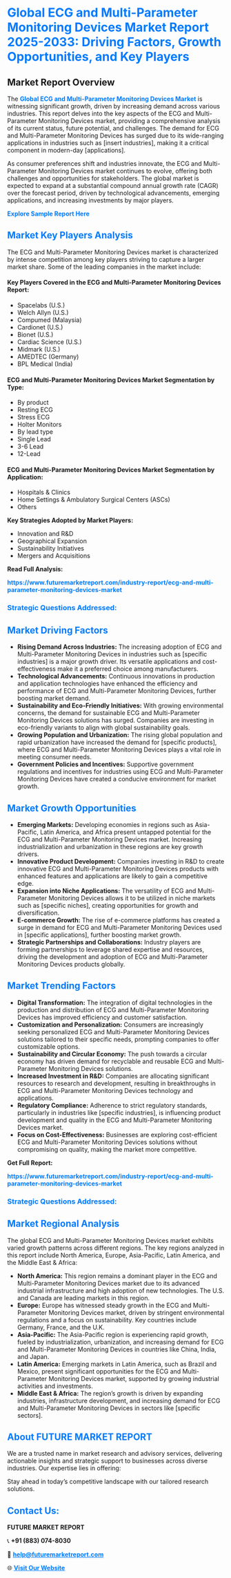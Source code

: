 <h1 style="color: #007BFF;">Global ECG and Multi-Parameter Monitoring Devices Market Report 2025-2033: Driving Factors, Growth Opportunities, and Key Players</h1>

<section id="overview">
<h2>Market Report Overview</h2>
<p>The <a href="https://www.futuremarketreport.com/industry-report/ecg-and-multi-parameter-monitoring-devices-market" style="color: #007BFF; text-decoration: none;"><strong>Global ECG and Multi-Parameter Monitoring Devices Market</strong></a> is witnessing significant growth, driven by increasing demand across various industries. This report delves into the key aspects of the ECG and Multi-Parameter Monitoring Devices market, providing a comprehensive analysis of its current status, future potential, and challenges. The demand for ECG and Multi-Parameter Monitoring Devices has surged due to its wide-ranging applications in industries such as [insert industries], making it a critical component in modern-day [applications].</p>
<p>As consumer preferences shift and industries innovate, the ECG and Multi-Parameter Monitoring Devices market continues to evolve, offering both challenges and opportunities for stakeholders. The global market is expected to expand at a substantial compound annual growth rate (CAGR) over the forecast period, driven by technological advancements, emerging applications, and increasing investments by major players.</p>
</section>

<section id="overview">
<p><a href="https://www.futuremarketreport.com/request-sample/reportId=108120" style="color: #007BFF; text-decoration: none;"><strong>Explore Sample Report Here</strong></a></p>
</section>

<section id="key-players">
<h2 style="color: #007BFF;">Market Key Players Analysis</h2>
<p>The ECG and Multi-Parameter Monitoring Devices market is characterized by intense competition among key players striving to capture a larger market share. Some of the leading companies in the market include:</p>
<h4>Key Players Covered in the ECG and Multi-Parameter Monitoring Devices Report:</h4>
<ul><li>Spacelabs (U.S.)</li><li>Welch Allyn (U.S.)</li><li>Compumed (Malaysia)</li><li>Cardionet (U.S.)</li><li>Bionet (U.S.)</li><li>Cardiac Science (U.S.)</li><li>Midmark (U.S.)</li><li>AMEDTEC (Germany)</li><li>BPL Medical (India)</li></ul>
<h4>ECG and Multi-Parameter Monitoring Devices Market Segmentation by Type:</h4>
<ul><li>By product</li><li>Resting ECG</li><li>Stress ECG</li><li>Holter Monitors</li><li>By lead type</li><li>Single Lead</li><li>3-6 Lead</li><li>12-Lead</li></ul>

<h4>ECG and Multi-Parameter Monitoring Devices Market Segmentation by Application:</h4>
<ul><li>Hospitals &amp; Clinics</li><li>Home Settings &amp; Ambulatory Surgical Centers (ASCs)</li><li>Others</li></ul>
<p><strong>Key Strategies Adopted by Market Players:</strong></p>
<ul>
<li>Innovation and R&D</li>
<li>Geographical Expansion</li>
<li>Sustainability Initiatives</li>
<li>Mergers and Acquisitions</li>
</ul>
</section>

<section>
<p><strong>Read Full Analysis: </strong></p><a href="https://www.futuremarketreport.com/industry-report/ecg-and-multi-parameter-monitoring-devices-market" style="color: #007BFF; text-decoration: none;"><strong>https://www.futuremarketreport.com/industry-report/ecg-and-multi-parameter-monitoring-devices-market</strong></a>
<h3 style="color: #007BFF;">Strategic Questions Addressed:</h3>
</section>

<section id="driving-factors">
<h2 style="color: #007BFF;">Market Driving Factors</h2>
<ul>
<li><strong>Rising Demand Across Industries:</strong> The increasing adoption of ECG and Multi-Parameter Monitoring Devices in industries such as [specific industries] is a major growth driver. Its versatile applications and cost-effectiveness make it a preferred choice among manufacturers.</li>
<li><strong>Technological Advancements:</strong> Continuous innovations in production and application technologies have enhanced the efficiency and performance of ECG and Multi-Parameter Monitoring Devices, further boosting market demand.</li>
<li><strong>Sustainability and Eco-Friendly Initiatives:</strong> With growing environmental concerns, the demand for sustainable ECG and Multi-Parameter Monitoring Devices solutions has surged. Companies are investing in eco-friendly variants to align with global sustainability goals.</li>
<li><strong>Growing Population and Urbanization:</strong> The rising global population and rapid urbanization have increased the demand for [specific products], where ECG and Multi-Parameter Monitoring Devices plays a vital role in meeting consumer needs.</li>
<li><strong>Government Policies and Incentives:</strong> Supportive government regulations and incentives for industries using ECG and Multi-Parameter Monitoring Devices have created a conducive environment for market growth.</li>
</ul>
</section>

<section id="growth-opportunities">
<h2 style="color: #007BFF;">Market Growth Opportunities</h2>
<ul>
<li><strong>Emerging Markets:</strong> Developing economies in regions such as Asia-Pacific, Latin America, and Africa present untapped potential for the ECG and Multi-Parameter Monitoring Devices market. Increasing industrialization and urbanization in these regions are key growth drivers.</li>
<li><strong>Innovative Product Development:</strong> Companies investing in R&D to create innovative ECG and Multi-Parameter Monitoring Devices products with enhanced features and applications are likely to gain a competitive edge.</li>
<li><strong>Expansion into Niche Applications:</strong> The versatility of ECG and Multi-Parameter Monitoring Devices allows it to be utilized in niche markets such as [specific niches], creating opportunities for growth and diversification.</li>
<li><strong>E-commerce Growth:</strong> The rise of e-commerce platforms has created a surge in demand for ECG and Multi-Parameter Monitoring Devices used in [specific applications], further boosting market growth.</li>
<li><strong>Strategic Partnerships and Collaborations:</strong> Industry players are forming partnerships to leverage shared expertise and resources, driving the development and adoption of ECG and Multi-Parameter Monitoring Devices products globally.</li>
</ul>
</section>

<section id="trending-factors">
<h2 style="color: #007BFF;">Market Trending Factors</h2>
<ul>
<li><strong>Digital Transformation:</strong> The integration of digital technologies in the production and distribution of ECG and Multi-Parameter Monitoring Devices has improved efficiency and customer satisfaction.</li>
<li><strong>Customization and Personalization:</strong> Consumers are increasingly seeking personalized ECG and Multi-Parameter Monitoring Devices solutions tailored to their specific needs, prompting companies to offer customizable options.</li>
<li><strong>Sustainability and Circular Economy:</strong> The push towards a circular economy has driven demand for recyclable and reusable ECG and Multi-Parameter Monitoring Devices solutions.</li>
<li><strong>Increased Investment in R&D:</strong> Companies are allocating significant resources to research and development, resulting in breakthroughs in ECG and Multi-Parameter Monitoring Devices technology and applications.</li>
<li><strong>Regulatory Compliance:</strong> Adherence to strict regulatory standards, particularly in industries like [specific industries], is influencing product development and quality in the ECG and Multi-Parameter Monitoring Devices market.</li>
<li><strong>Focus on Cost-Effectiveness:</strong> Businesses are exploring cost-efficient ECG and Multi-Parameter Monitoring Devices solutions without compromising on quality, making the market more competitive.</li>
</ul>
</section>

<section>
<p><strong>Get Full Report: </strong></p><a href="https://www.futuremarketreport.com/industry-report/ecg-and-multi-parameter-monitoring-devices-market" style="color: #007BFF; text-decoration: none;"><strong>https://www.futuremarketreport.com/industry-report/ecg-and-multi-parameter-monitoring-devices-market</strong></a>
<h3 style="color: #007BFF;">Strategic Questions Addressed:</h3>
</section>


<section id="regional-analysis">
<h2 style="color: #007BFF;">Market Regional Analysis</h2>
<p>The global ECG and Multi-Parameter Monitoring Devices market exhibits varied growth patterns across different regions. The key regions analyzed in this report include North America, Europe, Asia-Pacific, Latin America, and the Middle East & Africa:</p>
<ul>
<li><strong>North America:</strong> This region remains a dominant player in the ECG and Multi-Parameter Monitoring Devices market due to its advanced industrial infrastructure and high adoption of new technologies. The U.S. and Canada are leading markets in this region.</li>
<li><strong>Europe:</strong> Europe has witnessed steady growth in the ECG and Multi-Parameter Monitoring Devices market, driven by stringent environmental regulations and a focus on sustainability. Key countries include Germany, France, and the U.K.</li>
<li><strong>Asia-Pacific:</strong> The Asia-Pacific region is experiencing rapid growth, fueled by industrialization, urbanization, and increasing demand for ECG and Multi-Parameter Monitoring Devices in countries like China, India, and Japan.</li>
<li><strong>Latin America:</strong> Emerging markets in Latin America, such as Brazil and Mexico, present significant opportunities for the ECG and Multi-Parameter Monitoring Devices market, supported by growing industrial activities and investments.</li>
<li><strong>Middle East & Africa:</strong> The region’s growth is driven by expanding industries, infrastructure development, and increasing demand for ECG and Multi-Parameter Monitoring Devices in sectors like [specific sectors].</li>
</ul>
</section>

<footer>
<h2 style="color: #007BFF;">About FUTURE MARKET REPORT</h2>
<p>We are a trusted name in market research and advisory services, delivering actionable insights and strategic support to businesses across diverse industries. Our expertise lies in offering:</p>

<p>Stay ahead in today’s competitive landscape with our tailored research solutions.</p>

<h2 style="color: #007BFF;">Contact Us:</h2>
<p><strong>FUTURE MARKET REPORT</strong></p>
<p>📞 <strong>+91 (883) 074-8030</strong></p>
<p>📧 <strong><a href="mailto:help@futuremarketreport.com" style="color: #007BFF;">help@futuremarketreport.com</a></strong></p>
<p>🌐 <strong><a href="https://www.futuremarketreport.com/" style="color: #007BFF;">Visit Our Website</a></strong></p>
</footer>